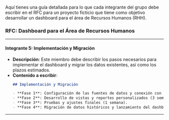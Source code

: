 Aquí tienes una guía detallada para lo que cada integrante del grupo debe escribir en el RFC para un proyecto ficticio que tiene como objetivo desarrollar un dashboard para el área de Recursos Humanos (RHH).
 
### RFC: Dashboard para el Área de Recursos Humanos
 
---

#### Integrante 5: **Implementación y Migración**
- **Descripción**: Este miembro debe describir los pasos necesarios para implementar el dashboard y migrar los datos existentes, así como los plazos estimados.
- **Contenido a escribir**:
    ```markdown
    ## Implementación y Migración
 
    - **Fase 1**: Configuración de las fuentes de datos y conexión con Power BI (2 semanas).
    - **Fase 2**: Desarrollo de vistas y reportes personalizados (3 semanas).
    - **Fase 3**: Pruebas y ajustes finales (1 semana).
    - **Fase 4**: Migración de datos históricos y lanzamiento del dashboard (2 semanas).
    ```
 
---
